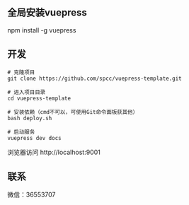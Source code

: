 ## 全局安装vuepress
npm install -g vuepress

## 开发
```
# 克隆项目
git clone https://github.com/spcc/vuepress-template.git

# 进入项目目录
cd vuepress-template

# 安装依赖（cmd不可以，可使用Git命令面板获其他）
bash deploy.sh

# 启动服务
vuepress dev docs
```
浏览器访问 http://localhost:9001

## 联系
微信：36553707